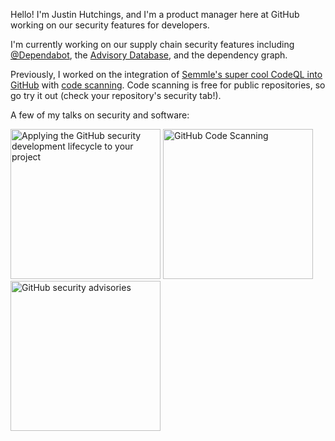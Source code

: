 Hello! I'm Justin Hutchings, and I'm a product manager here at GitHub working on our security features for developers. 

I'm currently working on our supply chain security features including [@Dependabot](https://github.com/dependabot), the [Advisory Database](https://github.com/advisories), and the dependency graph. 

Previously, I worked on the integration of [Semmle's super cool CodeQL into GitHub](https://semmle.com/) with [code scanning](https://docs.github.com/en/free-pro-team@latest/github/finding-security-vulnerabilities-and-errors-in-your-code/about-code-scanning). Code scanning is free for public repositories, so go try it out (check your repository's security tab!). 

A few of my talks on security and software:

<a href="https://www.youtube.com/watch?v=R9JvD7hzJBg&t=1s&ab_channel=GitHub"><img src="http://img.youtube.com/vi/R9JvD7hzJBg/0.jpg" alt="Applying the GitHub security development lifecycle to your project" width="240rem"></a>
<a href="http://www.youtube.com/watch?v=z0wvGf3O69E"><img src="http://img.youtube.com/vi/z0wvGf3O69E/0.jpg" alt="GitHub Code Scanning" width="240rem"></a>
<a href="http://www.youtube.com/watch?v=T9QCKPoaQJ0"><img src="http://img.youtube.com/vi/T9QCKPoaQJ0/0.jpg" alt="GitHub security advisories" width="240rem"></a>
